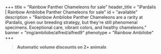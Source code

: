 +++
title = "Rainbow Panther Chameleons for sale"
header_title = "iPardalis | Rainbow Ambilobe Panther Chameleons for sale"
id = "available"
description = "Rainbow Ambilobe Panther Chameleons are a rarity at iPardalis, given our breeding strategy, but they're still phenomenal specimens. Exceptional care, vibrant colors, and healthy chameleons."
banner = "img/ambilobe/alfred/alfred9"
phenotype = "Rainbow Ambilobe"
+++

> **Automatic volume discounts on 2+ animals**

